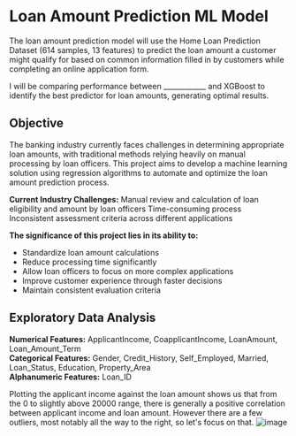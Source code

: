 # Loan Amount Prediction ML Model

The loan amount prediction model will use the Home Loan Prediction Dataset (614 samples, 13 features) to predict the loan amount a customer might qualify for based on common information filled in by customers while completing an online application form. 

I will be comparing performance between ____________ and XGBoost to identify the best predictor for loan amounts, generating optimal results.

## Objective
The banking industry currently faces challenges in determining appropriate loan amounts, with traditional methods relying heavily on manual processing by loan officers. This project aims to develop a machine learning solution using regression algorithms to automate and optimize the loan amount prediction process.

**Current Industry Challenges:**
Manual review and calculation of loan eligibility and amount by loan officers
Time-consuming process
Inconsistent assessment criteria across different applications

**The significance of this project lies in its ability to:**  
- Standardize loan amount calculations  
- Reduce processing time significantly  
- Allow loan officers to focus on more complex applications  
- Improve customer experience through faster decisions  
- Maintain consistent evaluation criteria

## Exploratory Data Analysis
**Numerical Features:** ApplicantIncome, CoapplicantIncome, LoanAmount, Loan_Amount_Term  
**Categorical Features:** Gender, Credit_History, Self_Employed, Married, Loan_Status, Education, Property_Area  
**Alphanumeric Features:** Loan_ID  

Plotting the applicant income against the loan amount shows us that from the 0 to slightly above 20000 range, there is generally a positive correlation between applicant income and loan amount. However there are a few outliers, most notably all the way to the right, so let's focus on that.
![image](https://github.com/user-attachments/assets/56f3d370-f8a4-4449-84c7-88556c842f56)

